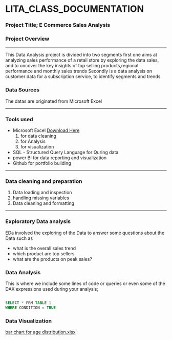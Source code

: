 # LITA_CLASS_DOCUMENTATION

### Project Title; E Commerce Sales Analysis

### Project Overview 
---
This Data Analysis project is divided  into two segments first one aims at analyzing sales performance of a retail store by exploring the data sales, and to uncover the key insights of top selling products,regional performance and monthly sales trends
Secondly is a data analysis on customer data for a subscription service, to identify segments and trends 
### Data Sources 
The  datas are originated from  Microsoft Excel

---
### Tools used
- Microsoft Excel [Download Here](https://www.microsoft.com)
   1. for data cleaning
   2. for Analysis
   3. for visualization
- SQL - Structured Query Language for Quring data
- power BI for data reporting and visualization 
- Github for portfolio building

---
### Data cleaning and preparation 
1. Data loading and inspection
2. handling missing variables
3. Data cleaning and formatting
----

### Exploratory Data analysis
EDa involved the exploring of the Data to answer some questions about the Data such as 
- what is the overall sales trend
- which product are top sellers
- what are the products on peak sales?

### Data Analysis
This is where we include some lines of code or queries or even some of the DAX expressions used during your analysis;

```SQL

SELECT * FRM TABLE 1
WHERE CONDITION = TRUE
```

### Data Visualization
[bar chart for age distribution.xlsx](https://github.com/user-attachments/files/17509666/bar.chart.for.age.distribution.xlsx)


